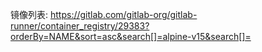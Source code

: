 镜像列表: https://gitlab.com/gitlab-org/gitlab-runner/container_registry/29383?orderBy=NAME&sort=asc&search[]=alpine-v15&search[]=
